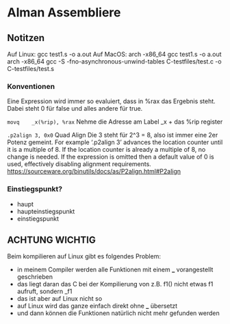 # Alman Assembliere

## Notitzen

Auf Linux: gcc test1.s -o a.out
Auf MacOS:
arch -x86_64 gcc test1.s -o a.out
arch -x86_64 gcc -S -fno-asynchronous-unwind-tables C-testfiles/test.c -o C-testfiles/test.s

### Konventionen

Eine Expression wird immer so evaluiert, dass in %rax das Ergebnis steht.
Dabei steht 0 für false und alles andere für true.

`movq    _x(%rip), %rax`
Nehme die Adresse am Label _x + das %rip register

`.p2align 3, 0x0`
Quad Align
Die 3 steht für 2^3 = 8, also ist immer eine 2er Potenz gemeint. For example ‘.p2align 3’ advances the location counter
until it is a multiple of 8. If the location counter is already a multiple of 8, no change is needed. If the expression
is omitted then a default value of 0 is used, effectively disabling alignment requirements.
https://sourceware.org/binutils/docs/as/P2align.html#P2align

### Einstiegspunkt?

- haupt
- haupteinstiegspunkt
- einstiegspunkt

## ACHTUNG WICHTIG

Beim kompilieren auf Linux gibt es folgendes Problem:

- in meinem Compiler werden alle Funktionen mit einem **_** vorangestellt geschrieben
- das liegt daran das C bei der Kompilierung von z.B. f1() nicht etwas f1 aufruft, sondern _f1
- das ist aber auf Linux nicht so
- auf Linux wird das ganze einfach direkt ohne **_** übersetzt
- und dann können die Funktionen natürlich nicht mehr gefunden werden
